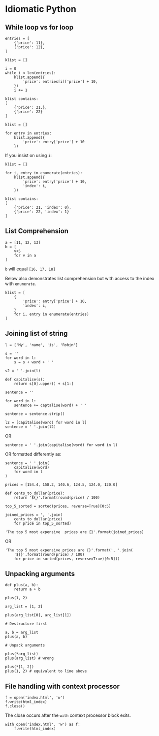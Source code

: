 Idiomatic Python
================

While loop vs for loop
----------------------

```
entries = [
    {'price': 11},
    {'price': 12},
]
```
```
klist = []

i = 0
while i < len(entries):
    klist.append({
        'price': entries[i]['price'] + 10,
    })
    i += 1
```

```
klist contains:
[
    {'price': 21,},
    {'price': 22}
]
```
```
klist = []

for entry in entries:
    klist.append({
        'price': entry['price'] + 10
    })
```

If you insist on using `i`:

```
klist = []

for i, entry in enumerate(entries):
    klist.append({
        'price': entry['price'] + 10,
        'index': i,
    })
```

```
klist contains:
[
    {'price': 21, 'index': 0},
    {'price': 22, 'index': 1}
]
```

List Comprehension
------------------

```
a = [11, 12, 13]
b = [
    v+5
    for v in a
]
```
`b` will equal `[16, 17, 18]`

Below also demonstrates list comprehension but with access to the index with `enumerate`.
```
klist = [
    {
        'price': entry['price'] + 10,
        'index': i,
    }
    for i, entry in enumerate(entries)
]
```

Joining list of string
----------------------

```
l = ['My', 'name', 'is', 'Robin']

s = ''
for word in l:
    s = s + word + ' '

s2 = ' '.join(l)
```
```
def capitalise(s):
    return s[0].upper() + s[1:]

sentence = ''

for word in l:
    sentence += captalise(word) + ' '

sentence = sentence.strip()
```

```
l2 = [capitalise(word) for word in l]
sentence = ' '.join(l2)
```
OR
```
sentence = ' '.join(capitalise(word) for word in l)
```
OR formatted differently as:
```
sentence = ' '.join(
    capitalise(word)
    for word in l
)
```

```
prices = [154.4, 158.2, 140.6, 124.5, 124.0, 120.0]

def cents_to_dollar(price):
    return '${}'.format(round(price) / 100)

top_5_sorted = sorted(prices, reverse=True)[0:5]

joined_prices = ', '.join(
    cents_to_dollar(price)
    for price in top_5_sorted)

'The top 5 most expensive  prices are {}'.format(joined_prices)
```
OR
```
'The top 5 most expensive prices are {}'.format(', '.join(
    '${}'.format(round(price) / 100)
    for price in sorted(prices, reverse=True)[0:5]))
```

Unpacking arguments
------------------- 

```
def plus(a, b):
    return a + b

plus(1, 2)

arg_list = [1, 2]

plus(arg_list[0], arg_list[1])

# Destructure first

a, b = arg_list
plus(a, b)

# Unpack arguments

plus(*arg_list)
plus(arg_list) # wrong

plus(*[1, 2])
plus(1, 2) # equivalent to line above

```

File handling with context processor
------------------------------------

```
f = open('index.html', 'w')
f.write(html_index)
f.close()
```

The close occurs after the `with` context processor block exits.

```
with open('index.html', 'w') as f:
    f.write(html_index)
```
